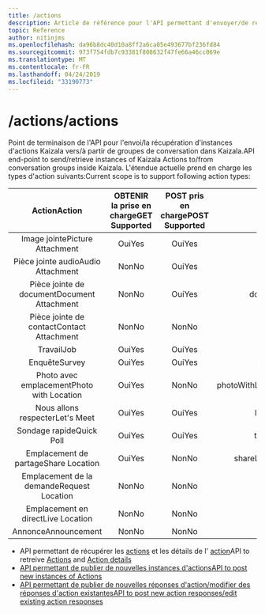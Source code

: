 ```yaml
---
title: /actions
description: Article de référence pour l'API permettant d'envoyer/de récupérer des instances d'action
topic: Reference
author: nitinjms
ms.openlocfilehash: da96b8dc40d10a8ff2a6ca05e493677bf236fd84
ms.sourcegitcommit: 973f754fdb7c93381f808632f47fe66a46cc069e
ms.translationtype: MT
ms.contentlocale: fr-FR
ms.lasthandoff: 04/24/2019
ms.locfileid: "33190773"
---
```

# <a name="actions"></a><span data-ttu-id="2ac58-103">/actions</span><span class="sxs-lookup"><span data-stu-id="2ac58-103">/actions</span></span>
<span data-ttu-id="2ac58-104">Point de terminaison de l'API pour l'envoi/la récupération d'instances d'actions Kaizala vers/à partir de groupes de conversation dans Kaizala.</span><span class="sxs-lookup"><span data-stu-id="2ac58-104">API end-point to send/retrieve instances of Kaizala Actions to/from conversation groups inside Kaizala.</span></span> <span data-ttu-id="2ac58-105">L'étendue actuelle prend en charge les types d'action suivants:</span><span class="sxs-lookup"><span data-stu-id="2ac58-105">Current scope is to support following action types:</span></span>

| <span data-ttu-id="2ac58-106">Action</span><span class="sxs-lookup"><span data-stu-id="2ac58-106">Action</span></span> | <span data-ttu-id="2ac58-107">OBTENIR la prise en charge</span><span class="sxs-lookup"><span data-stu-id="2ac58-107">GET Supported</span></span> | <span data-ttu-id="2ac58-108">POST pris en charge</span><span class="sxs-lookup"><span data-stu-id="2ac58-108">POST Supported</span></span> | <span data-ttu-id="2ac58-109">Id</span><span class="sxs-lookup"><span data-stu-id="2ac58-109">Id</span></span> |
| :---: | :---: | :---: | :---: |
| <span data-ttu-id="2ac58-110">Image jointe</span><span class="sxs-lookup"><span data-stu-id="2ac58-110">Picture Attachment</span></span> | <span data-ttu-id="2ac58-111">Oui</span><span class="sxs-lookup"><span data-stu-id="2ac58-111">Yes</span></span> | <span data-ttu-id="2ac58-112">Oui</span><span class="sxs-lookup"><span data-stu-id="2ac58-112">Yes</span></span> | <span data-ttu-id="2ac58-113">image</span><span class="sxs-lookup"><span data-stu-id="2ac58-113">image</span></span> |
| <span data-ttu-id="2ac58-114">Pièce jointe audio</span><span class="sxs-lookup"><span data-stu-id="2ac58-114">Audio Attachment</span></span> | <span data-ttu-id="2ac58-115">Non</span><span class="sxs-lookup"><span data-stu-id="2ac58-115">No</span></span> | <span data-ttu-id="2ac58-116">Oui</span><span class="sxs-lookup"><span data-stu-id="2ac58-116">Yes</span></span> | <span data-ttu-id="2ac58-117">audio</span><span class="sxs-lookup"><span data-stu-id="2ac58-117">audio</span></span> |
| <span data-ttu-id="2ac58-118">Pièce jointe de document</span><span class="sxs-lookup"><span data-stu-id="2ac58-118">Document Attachment</span></span> | <span data-ttu-id="2ac58-119">Non</span><span class="sxs-lookup"><span data-stu-id="2ac58-119">No</span></span> | <span data-ttu-id="2ac58-120">Oui</span><span class="sxs-lookup"><span data-stu-id="2ac58-120">Yes</span></span> | <span data-ttu-id="2ac58-121">document</span><span class="sxs-lookup"><span data-stu-id="2ac58-121">document</span></span> |
| <span data-ttu-id="2ac58-122">Pièce jointe de contact</span><span class="sxs-lookup"><span data-stu-id="2ac58-122">Contact Attachment</span></span> | <span data-ttu-id="2ac58-123">Non</span><span class="sxs-lookup"><span data-stu-id="2ac58-123">No</span></span> | <span data-ttu-id="2ac58-124">Non</span><span class="sxs-lookup"><span data-stu-id="2ac58-124">No</span></span> | <span data-ttu-id="2ac58-125">s/o</span><span class="sxs-lookup"><span data-stu-id="2ac58-125">n/a</span></span> |
| <span data-ttu-id="2ac58-126">Travail</span><span class="sxs-lookup"><span data-stu-id="2ac58-126">Job</span></span> | <span data-ttu-id="2ac58-127">Oui</span><span class="sxs-lookup"><span data-stu-id="2ac58-127">Yes</span></span> | <span data-ttu-id="2ac58-128">Oui</span><span class="sxs-lookup"><span data-stu-id="2ac58-128">Yes</span></span> | <span data-ttu-id="2ac58-129">travail</span><span class="sxs-lookup"><span data-stu-id="2ac58-129">job</span></span> |
| <span data-ttu-id="2ac58-130">Enquête</span><span class="sxs-lookup"><span data-stu-id="2ac58-130">Survey</span></span> | <span data-ttu-id="2ac58-131">Oui</span><span class="sxs-lookup"><span data-stu-id="2ac58-131">Yes</span></span> | <span data-ttu-id="2ac58-132">Oui</span><span class="sxs-lookup"><span data-stu-id="2ac58-132">Yes</span></span> | <span data-ttu-id="2ac58-133">sondages</span><span class="sxs-lookup"><span data-stu-id="2ac58-133">survey</span></span> |
| <span data-ttu-id="2ac58-134">Photo avec emplacement</span><span class="sxs-lookup"><span data-stu-id="2ac58-134">Photo with Location</span></span> | <span data-ttu-id="2ac58-135">Oui</span><span class="sxs-lookup"><span data-stu-id="2ac58-135">Yes</span></span> | <span data-ttu-id="2ac58-136">Non</span><span class="sxs-lookup"><span data-stu-id="2ac58-136">No</span></span> | <span data-ttu-id="2ac58-137">photoWithLocation</span><span class="sxs-lookup"><span data-stu-id="2ac58-137">photoWithLocation</span></span> |
| <span data-ttu-id="2ac58-138">Nous allons respecter</span><span class="sxs-lookup"><span data-stu-id="2ac58-138">Let's Meet</span></span> | <span data-ttu-id="2ac58-139">Oui</span><span class="sxs-lookup"><span data-stu-id="2ac58-139">Yes</span></span> | <span data-ttu-id="2ac58-140">Oui</span><span class="sxs-lookup"><span data-stu-id="2ac58-140">Yes</span></span> | <span data-ttu-id="2ac58-141">letsmeet</span><span class="sxs-lookup"><span data-stu-id="2ac58-141">letsmeet</span></span> |
| <span data-ttu-id="2ac58-142">Sondage rapide</span><span class="sxs-lookup"><span data-stu-id="2ac58-142">Quick Poll</span></span> | <span data-ttu-id="2ac58-143">Oui</span><span class="sxs-lookup"><span data-stu-id="2ac58-143">Yes</span></span> | <span data-ttu-id="2ac58-144">Oui</span><span class="sxs-lookup"><span data-stu-id="2ac58-144">Yes</span></span> | <span data-ttu-id="2ac58-145">temporisateur</span><span class="sxs-lookup"><span data-stu-id="2ac58-145">poll</span></span> |
| <span data-ttu-id="2ac58-146">Emplacement de partage</span><span class="sxs-lookup"><span data-stu-id="2ac58-146">Share Location</span></span> | <span data-ttu-id="2ac58-147">Oui</span><span class="sxs-lookup"><span data-stu-id="2ac58-147">Yes</span></span> | <span data-ttu-id="2ac58-148">Non</span><span class="sxs-lookup"><span data-stu-id="2ac58-148">No</span></span> | <span data-ttu-id="2ac58-149">shareLocation</span><span class="sxs-lookup"><span data-stu-id="2ac58-149">shareLocation</span></span> |
| <span data-ttu-id="2ac58-150">Emplacement de la demande</span><span class="sxs-lookup"><span data-stu-id="2ac58-150">Request Location</span></span> | <span data-ttu-id="2ac58-151">Non</span><span class="sxs-lookup"><span data-stu-id="2ac58-151">No</span></span> | <span data-ttu-id="2ac58-152">Non</span><span class="sxs-lookup"><span data-stu-id="2ac58-152">No</span></span> | <span data-ttu-id="2ac58-153">s/o</span><span class="sxs-lookup"><span data-stu-id="2ac58-153">n/a</span></span> |
| <span data-ttu-id="2ac58-154">Emplacement en direct</span><span class="sxs-lookup"><span data-stu-id="2ac58-154">Live Location</span></span> | <span data-ttu-id="2ac58-155">Non</span><span class="sxs-lookup"><span data-stu-id="2ac58-155">No</span></span> | <span data-ttu-id="2ac58-156">Non</span><span class="sxs-lookup"><span data-stu-id="2ac58-156">No</span></span> | <span data-ttu-id="2ac58-157">s/o</span><span class="sxs-lookup"><span data-stu-id="2ac58-157">n/a</span></span> |
| <span data-ttu-id="2ac58-158">Annonce</span><span class="sxs-lookup"><span data-stu-id="2ac58-158">Announcement</span></span> | <span data-ttu-id="2ac58-159">Non</span><span class="sxs-lookup"><span data-stu-id="2ac58-159">No</span></span> | <span data-ttu-id="2ac58-160">Non</span><span class="sxs-lookup"><span data-stu-id="2ac58-160">No</span></span> | <span data-ttu-id="2ac58-161">s/o</span><span class="sxs-lookup"><span data-stu-id="2ac58-161">n/a</span></span> |


*   <span data-ttu-id="2ac58-162">API permettant de récupérer les [actions](actions_get.md) et les détails de l' [action](actionDetails.md)</span><span class="sxs-lookup"><span data-stu-id="2ac58-162">API to retreive [Actions](actions_get.md) and [Action details](actionDetails.md)</span></span>
*   [<span data-ttu-id="2ac58-163">API permettant de publier de nouvelles instances d'actions</span><span class="sxs-lookup"><span data-stu-id="2ac58-163">API to post new instances of Actions</span></span>](actions_post.md)
*   [<span data-ttu-id="2ac58-164">API permettant de publier de nouvelles réponses d'action/modifier des réponses d'action existantes</span><span class="sxs-lookup"><span data-stu-id="2ac58-164">API to post new action responses/edit existing action responses</span></span>](action_responses.md)
